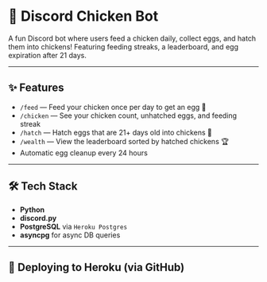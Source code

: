 # 🐔 Discord Chicken Bot

A fun Discord bot where users feed a chicken daily, collect eggs, and hatch them into chickens! Featuring feeding streaks, a leaderboard, and egg expiration after 21 days.

---

## ✨ Features

- `/feed` — Feed your chicken once per day to get an egg 🥚
- `/chicken` — See your chicken count, unhatched eggs, and feeding streak
- `/hatch` — Hatch eggs that are 21+ days old into chickens 🐣
- `/wealth` — View the leaderboard sorted by hatched chickens 🏆
- Automatic egg cleanup every 24 hours

---

## 🛠 Tech Stack

- **Python**
- **discord.py**
- **PostgreSQL** via `Heroku Postgres`
- **asyncpg** for async DB queries

---

## 🚀 Deploying to Heroku (via GitHub)


